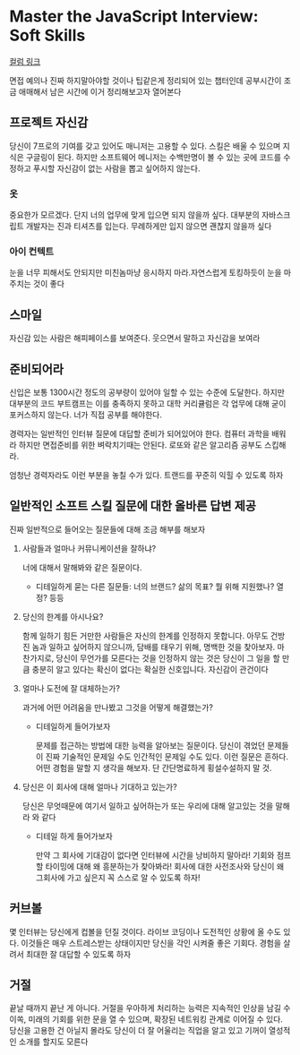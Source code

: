 # Master the JavaScript Interview: Soft Skills

[컬럼 링크](https://medium.com/javascript-scene/master-the-javascript-interview-soft-skills-a8a5fb02c466)

면접 예의나 진짜 하지말아야할 것이나 팁같은게 정리되어 있는 챕터인데 공부시간이 조금 애매해서 남은 시간에 이거 정리해보고자 열어본다

## 프로젝트 자신감

당신이 7프로의 기여를 갖고 있어도 매니저는 고용할 수 있다. 스킬은 배울 수 있으며 지식은 구글링이 된다. 하지만 소프트웨어 메니저는 수백만명이 볼 수 있는 곳에 코드를 수정하고 푸시할 자신감이 없는 사람을 뽑고 싶어하지 않는다.

### 옷

중요한가 모르겠다. 단지 너의 업무에 맞게 입으면 되지 않을까 싶다. 대부분의 자바스크립트 개발자는 진과 티셔츠를 입는다. 무례하게만 입지 않으면 괜찮지 않을까 싶다

### 아이 컨텍트

눈을 너무 피해서도 안되지만 미친놈마냥 응시하지 마라.자연스럽게 토킹하듯이 눈을 마주치는 것이 좋다

## 스마일

자신감 있는 사람은 해피페이스를 보여준다. 웃으면서 말하고 자신감을 보여라

## 준비되어라

신입은 보통 1300시간 정도의 공부량이 있어야 일할 수 있는 수준에 도달한다. 하지만 대부분의 코드 부트캠프는 이를 충족하지 못하고 대학 커리큘럼은 각 업무에 대해 굳이 포커스하지 않는다. 너가 직접 공부를 해야한다.

경력자는 일반적인 인터뷰 질문에 대답할 준비가 되어있어야 한다. 컴퓨터 과학을 배워라 하지만 면접준비를 위한 벼락치기때는 안된다. 로또와 같은 알고리즘 공부도 스킵해라.

엄청난 경력자라도 이런 부분을 놓칠 수가 있다. 트랜드를 꾸준히 익힐 수 있도록 하자

## 일반적인 소프트 스킬 질문에 대한 올바른 답변 제공

진짜 일반적으로 들어오는 질문들에 대해 조금 해부를 해보자

1. 사람들과 얼마나 커뮤니케이션을 잘하냐?

   너에 대해서 말해봐와 같은 질문이다.

   - 디테일하게 묻는 다른 질문들: 너의 브랜드? 삶의 목표? 뭘 위해 지원했나? 열정? 등등

2. 당신의 한계를 아시나요?

   함께 일하기 힘든 거만한 사람들은 자신의 한계를 인정하지 못합니다. 아무도 건방진 놈과 일하고 싶어하지 않으니까, 담배를 태우기 위해, 명백한 것을 찾아보자. 마찬가지로, 당신이 무언가를 모른다는 것을 인정하지 않는 것은 당신이 그 일을 할 만큼 충분히 알고 있다는 확신이 없다는 확실한 신호입니다. 자신감이 관건이다

3. 얼마나 도전에 잘 대체하는가?

   과거에 어떤 어려움을 만나봤고 그것을 어떻게 해결했는가?

   - 디테일하게 들어가보자

     문제를 접근하는 방법에 대한 능력을 알아보는 질문이다. 당신이 겪었던 문제들이 진짜 기술적인 문제일 수도 인간적인 문제일 수도 있다. 이런 질문은 흔하다. 어떤 경험을 말할 지 생각을 해보자. 단 간단명료하게 횡설수설하지 말 것.

4. 당신은 이 회사에 대해 얼마나 기대하고 있는가?

   당신은 무엇때문에 여기서 일하고 싶어하는가 또는 우리에 대해 알고있는 것을 말해라 와 같다

   - 디테일 하게 들어가보자

     만약 그 회사에 기대감이 없다면 인터뷰에 시간을 낭비하지 말아라! 기회와 점프할 타이밍에 대해 왜 흥분하는가 찾아봐라! 회사에 대한 사전조사와 당신이 왜 그회사에 가고 싶은지 꼭 스스로 알 수 있도록 하자!

## 커브볼

몇 인터뷰는 당신에게 컵볼을 던질 것이다. 라이브 코딩이나 도전적인 상황에 올 수도 있다. 이것들은 매우 스트레스받는 상태이지만 당신을 각인 시켜줄 좋은 기회다. 경험을 살려서 최대한 잘 대답할 수 있도록 하자

## 거절

끝날 때까지 끝난 게 아니다. 거절을 우아하게 처리하는 능력은 지속적인 인상을 남길 수 이쏙, 미래의 기회를 위한 문을 열 수 있으며, 확장된 네트워킹 관계로 이어질 수 있다. 당신을 고용한 건 아닐지 몰라도 당신이 더 잘 어울리는 직업을 알고 있고 기꺼이 열성적인 소개를 할지도 모른다

